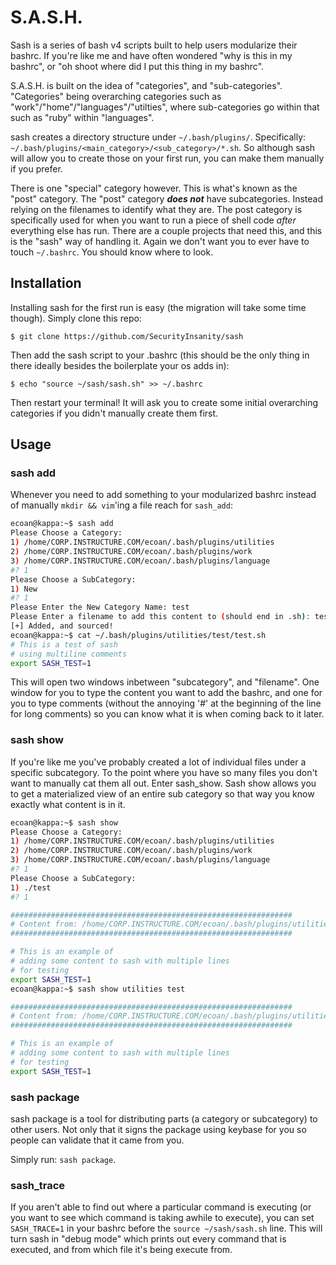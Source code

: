 # S.A.S.H. #

Sash is a series of bash v4 scripts built to help users modularize their bashrc.
If you're like me and have often wondered "why is this in my bashrc", or "oh shoot
where did I put this thing in my bashrc".

S.A.S.H. is built on the idea of "categories", and "sub-categories". "Categories"
being overarching categories such as "work"/"home"/"languages"/"utilties", where
sub-categories go within that such as "ruby" within "languages".

sash creates a directory structure under `~/.bash/plugins/`. Specifically:
`~/.bash/plugins/<main_category>/<sub_category>/*.sh`. So although
sash will allow you to create those on your first run, you can make them
manually if you prefer.

There is one "special" category however. This is what's known as the "post" category.
The "post" category ***does not*** have subcategories. Instead relying on the filenames
to identify what they are. The post category is specifically used for when you want to run
a piece of shell code _after_ everything else has run. There are a couple projects that need
this, and this is the "sash" way of handling it. Again we don't want you to ever have to touch
`~/.bashrc`. You should know where to look.

## Installation ##

Installing sash for the first run is easy (the migration will take some time though).
Simply clone this repo:

```
$ git clone https://github.com/SecurityInsanity/sash
```

Then add the sash script to your .bashrc (this should be the only thing in there
ideally besides the boilerplate your os adds in):

```
$ echo "source ~/sash/sash.sh" >> ~/.bashrc
```

Then restart your terminal! It will ask you to create some initial overarching
categories if you didn't manually create them first.

## Usage ##

### sash add ###

Whenever you need to add something to your modularized bashrc instead of manually
`mkdir && vim`'ing a file reach for `sash_add`:

```bash
ecoan@kappa:~$ sash add
Please Choose a Category:
1) /home/CORP.INSTRUCTURE.COM/ecoan/.bash/plugins/utilities
2) /home/CORP.INSTRUCTURE.COM/ecoan/.bash/plugins/work
3) /home/CORP.INSTRUCTURE.COM/ecoan/.bash/plugins/language
#? 1
Please Choose a SubCategory:
1) New
#? 1
Please Enter the New Category Name: test
Please Enter a filename to add this content to (should end in .sh): test.sh
[+] Added, and sourced!
ecoan@kappa:~$ cat ~/.bash/plugins/utilities/test/test.sh
# This is a test of sash
# using multiline comments
export SASH_TEST=1
```

This will open two windows inbetween "subcategory", and "filename". One window for you
to type the content you want to add the bashrc, and one for you to type comments
(without the annoying '#' at the beginning of the line for long comments) so you can
know what it is when coming back to it later.

### sash show ###

If you're like me you've probably created a lot of individual files under a specific subcategory.
To the point where you have so many files you don't want to manually cat them all out. Enter sash_show.
Sash show allows you to get a materialized view of an entire sub category so that way you know exactly what
content is in it.

```bash
ecoan@kappa:~$ sash show
Please Choose a Category:
1) /home/CORP.INSTRUCTURE.COM/ecoan/.bash/plugins/utilities
2) /home/CORP.INSTRUCTURE.COM/ecoan/.bash/plugins/work
3) /home/CORP.INSTRUCTURE.COM/ecoan/.bash/plugins/language
#? 1
Please Choose a SubCategory:
1) ./test
#? 1

###############################################################
# Content from: /home/CORP.INSTRUCTURE.COM/ecoan/.bash/plugins/utilities/test/test.sh
###############################################################

# This is an example of
# adding some content to sash with multiple lines
# for testing
export SASH_TEST=1
ecoan@kappa:~$ sash show utilities test

###############################################################
# Content from: /home/CORP.INSTRUCTURE.COM/ecoan/.bash/plugins/utilities/test//test.sh
###############################################################

# This is an example of
# adding some content to sash with multiple lines
# for testing
export SASH_TEST=1
```

### sash package ###

sash package is a tool for distributing parts (a category or subcategory) to
other users. Not only that it signs the package using keybase for you so people
can validate that it came from you.

Simply run: `sash package`.

### sash_trace ###

If you aren't able to find out where a particular command is executing (or you want to see which
command is taking awhile to execute), you can set `SASH_TRACE=1` in your bashrc before the `source ~/sash/sash.sh`
line. This will turn sash in "debug mode" which prints out every command that is executed, and from which file it's
being execute from.

